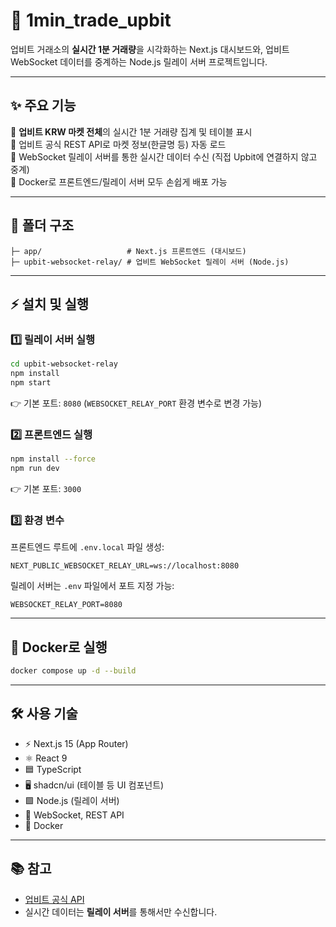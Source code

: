
# 🚀 1min_trade_upbit

업비트 거래소의 **실시간 1분 거래량**을 시각화하는 Next.js 대시보드와, 업비트 WebSocket 데이터를 중계하는 Node.js 릴레이 서버 프로젝트입니다.

---

## ✨ 주요 기능

🔹 **업비트 KRW 마켓 전체**의 실시간 1분 거래량 집계 및 테이블 표시 </br>
🔹 업비트 공식 REST API로 마켓 정보(한글명 등) 자동 로드</br>
🔹 WebSocket 릴레이 서버를 통한 실시간 데이터 수신 (직접 Upbit에 연결하지 않고 중계)</br>
🔹 Docker로 프론트엔드/릴레이 서버 모두 손쉽게 배포 가능</br>

---

## 📁 폴더 구조

```
├─ app/                   # Next.js 프론트엔드 (대시보드)
├─ upbit-websocket-relay/ # 업비트 WebSocket 릴레이 서버 (Node.js)
```

---

## ⚡️ 설치 및 실행

### 1️⃣ 릴레이 서버 실행

```bash
cd upbit-websocket-relay
npm install
npm start
```
👉 기본 포트: `8080` (`WEBSOCKET_RELAY_PORT` 환경 변수로 변경 가능)

### 2️⃣ 프론트엔드 실행

```bash
npm install --force
npm run dev
```
👉 기본 포트: `3000`

### 3️⃣ 환경 변수

프론트엔드 루트에 `.env.local` 파일 생성:

```env
NEXT_PUBLIC_WEBSOCKET_RELAY_URL=ws://localhost:8080
```

릴레이 서버는 `.env` 파일에서 포트 지정 가능:

```env
WEBSOCKET_RELAY_PORT=8080
```

---

## 🐳 Docker로 실행

```bash
docker compose up -d --build
```

---

## 🛠️ 사용 기술

- ⚡ Next.js 15 (App Router)
- ⚛️ React 9
- 🟦 TypeScript
- 🖥️ shadcn/ui (테이블 등 UI 컴포넌트)
- 🟩 Node.js (릴레이 서버)
- 🔌 WebSocket, REST API
- 🐳 Docker

---

## 📚 참고

- [업비트 공식 API](https://docs.upbit.com/)
- 실시간 데이터는 **릴레이 서버**를 통해서만 수신합니다.
